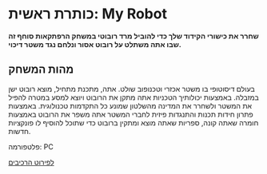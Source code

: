 

# כותרת ראשית: My Robot

**שחרר את כישורי הקידוד שלך כדי להוביל מרד רובוטי במשחק הרפתקאות סוחף זה שבו אתה משתלט על רובוט אסור ונלחם נגד משטר דיכוי.**

## מהות המשחק

 בעולם דיסוטופי בו משטר אכזרי וטכנופוב שולט. אתה, מתכנת מתחיל, מוצא רובוט ישן במזבלה. באמצעות יכולותיך הטכניות אתה מתקן את הרובוט ויוצא למסע במטרה להפיל את המשטר ולשחרר את המדינה מהשלטון שמונע כל התקדמות טכנולוגית. באמצעות פתרון חידות תכנות והתנגדות פיזית לחברי המשטר אתה משפר את הרובוט באמצעות חומרה שאתה קונה, ספריות שאתה מוצא ומתקין ברובוט כדי שתוכל להוסיף לו פונקציות חדשות.
 
פלטפורמה: PC

[לפירוט הרכיבים](https://github.com/Elon-and-Yosef-games-design/My-Robot/blob/main/formal-elements.md)
